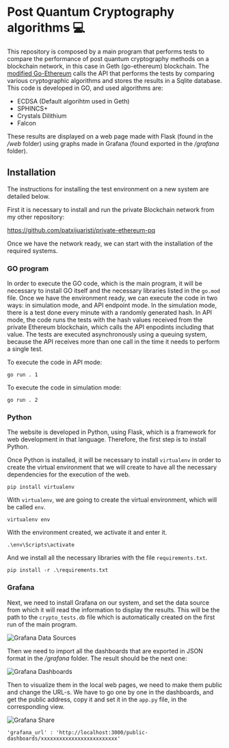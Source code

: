 Post Quantum Cryptography algorithms 💻
================================================================

This repository is composed by a main program that performs tests to compare the performance of post quantum cryptography methods on a blockchain network, in this case in Geth (go-ethereum) blockchain. The [modified Go-Ethereum](https://github.com/patxijuaristi/private-ethereum-pq) calls the API that performs the tests by comparing various cryptographic algorithms and stores the results in a Sqlite database. This code is developed in GO, and used algorithms are: 

- ECDSA (Default algorihtm used in Geth)
- SPHINCS+
- Crystals Dilithium
- Falcon

These results are displayed on a web page made with Flask (found in the */web* folder) using graphs made in Grafana (found exported in the */grafana* folder).

## Installation

The instructions for installing the test environment on a new system are detailed below.

First it is necessary to install and run the private Blockchain network from my other repository:

https://github.com/patxijuaristi/private-ethereum-pq

Once we have the network ready, we can start with the installation of the required systems.

### GO program

In order to execute the GO code, which is the main program, it will be necessary to install GO itself and the necessary libraries listed in the `go.mod` file. Once we have the environment ready, we can execute the code in two ways: in simulation mode, and API endpoint mode. In the simulation mode, there is a test done every minute with a randomly generated hash. In API mode, the code runs the tests with the hash values received from the private Ethereum blockchain, which calls the API enpodints including that value. The tests are executed asynchronously using a queuing system, because the API receives more than one call in the time it needs to perform a single test.

To execute the code in API mode:

```
go run . 1
```

To execute the code in simulation mode:

```
go run . 2
```

### Python

The website is developed in Python, using Flask, which is a framework for web development in that language. Therefore, the first step is to install Python.

Once Python is installed, it will be necessary to install `virtualenv` in order to create the virtual environment that we will create to have all the necessary dependencies for the execution of the web.

```
pip install virtualenv
```

With `virtualenv`, we are going to create the virtual environment, which will be called `env`.

```
virtualenv env
```

With the environment created, we activate it and enter it.

```
.\env\Scripts\activate
```

And we install all the necessary libraries with the file `requirements.txt`.

```
pip install -r .\requirements.txt
```

### Grafana

Next, we need to install Grafana on our system, and set the data source from which it will read the information to display the results. This will be the path to the `crypto_tests.db` file which is automatically created on the first run of the main program.

![Grafana Data Sources](https://github.com/patxijuaristi/crypto-tests/images/grafana-data-source.png)

Then we need to import all the dashboards that are exported in JSON format in the */grafana* folder. The result should be the next one:

![Grafana Dashboards](https://github.com/patxijuaristi/crypto-tests/images/grafana-dashboards.png)

Then to visualize them in the local web pages, we need to make them public and change the URL-s. We have to go one by one in the dashboards, and get the public address, copy it and set it in the `app.py` file, in the corresponding view.

![Grafana Share](https://github.com/patxijuaristi/crypto-tests/images/grafana-share.png)

```
'grafana_url' : 'http://localhost:3000/public-dashboards/xxxxxxxxxxxxxxxxxxxxxxxxx'
```
